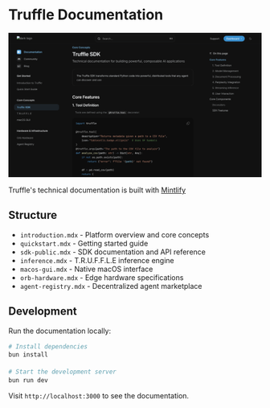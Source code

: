 # Truffle Documentation

![Truffle Documentation](./screenshot.png)

Truffle's technical documentation is built with [Mintlify](https://mintlify.com)

## Structure

- `introduction.mdx` - Platform overview and core concepts
- `quickstart.mdx` - Getting started guide
- `sdk-public.mdx` - SDK documentation and API reference
- `inference.mdx` - T.R.U.F.F.L.E inference engine
- `macos-gui.mdx` - Native macOS interface
- `orb-hardware.mdx` - Edge hardware specifications
- `agent-registry.mdx` - Decentralized agent marketplace

## Development

Run the documentation locally:

```bash
# Install dependencies
bun install

# Start the development server
bun run dev
```

Visit `http://localhost:3000` to see the documentation.